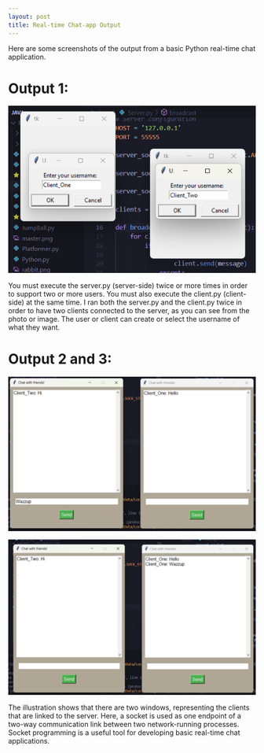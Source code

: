 ```yaml
---
layout: post
title: Real-time Chat-app Output
--- 
```

Here are some screenshots of the output from a basic Python real-time chat application.

# Output 1:

[![Output 1](/images/Output1.png)](https://github.com/mangangahoyy/Blog-post/blob/69e6f688ed2915967b274e863b3d076a51bb85fb/images/Output1.png)

You must execute the server.py (server-side) twice or more times in order to support two or more users. 
You must also execute the client.py (client-side) at the same time. I ran both the server.py and the client.py twice in order 
to have two clients connected to the server, as you can see from the photo or image. The user or client can create or select the username of what they want.

# Output 2 and 3:

![Output 2](/images/Output2.png)

![Output 3](/images/Output3.png)


The illustration shows that there are two windows, representing the clients that are linked to the server. Here, a socket is used as one endpoint of a two-way communication link between two network-running processes. Socket programming is a useful tool for developing basic real-time chat applications.
